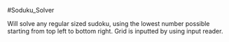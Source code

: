 #Soduku_Solver

Will solve any regular sized sudoku, using the lowest number possible starting from top left to bottom right. Grid is inputted by using input reader.

